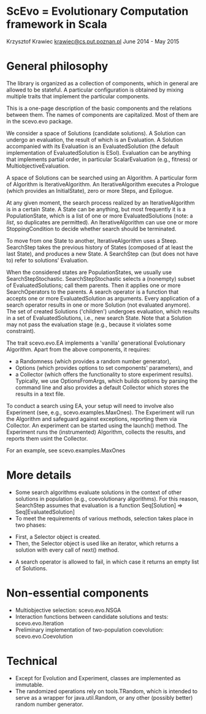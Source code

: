 ScEvo = Evolutionary Computation framework in Scala
===================================================
Krzysztof Krawiec
krawiec@cs.put.poznan.pl
June 2014 - May 2015

General philosophy
===================

The library is organized as a collection of components, which in general are allowed to be stateful. A particular configuration is obtained by mixing multiple traits that implement the particular components. 

This is a one-page description of the basic components and the relations between them. The names of components are capitalized. Most of them are in the scevo.evo package. 

We consider a space of Solutions (candidate solutions). 
A Solution can undergo an evaluation, the result of which is an Evaluation. 
A Solution accompanied with its Evaluation is an EvaluatedSolution (the default implementation of EvaluatedSolution is ESol). 
Evaluation can be anything that implements partial order, in particular ScalarEvaluation (e.g., fitness) or MultiobjectiveEvaluation. 

A space of Solutions can be searched using an Algorithm. 
A particular form of Algorithm is IterativeAlgorithm. 
An IterativeAlgorithm executes a Prologue (which provides an InitialState), zero or more Steps, and Epilogue.  

At any given moment, the search process realized by an IterativeAlgorithm is in a certain State.
A State can be anything, but most frequently it is a PopulationState, which is a list of one or more EvaluatedSolutions (note: a *list*, so duplicates are permitted). 
An IterativeAlgorithm can use one or more StoppingCondition to decide whether search should be terminated. 

To move from one State to another, IterativeAlgorithm uses a Steep.
SearchStep takes the previous history of States (composed of at least the last State), and produces a new State. 
A SearchStep can (but does not have to) refer to solutions' Evaluation.

When the considered states are PopulationStates, we usually use SearchStepStochastic.
SearchStepStochastic selects a (nonempty) subset of EvaluatedSolutions; call them parents. 
Then it applies one or more SearchOperators to the parents. 
A search operator is a function that accepts one or more EvaluatedSolution as arguments. 
Every application of a search operator results in one or more Solution (not evaluated anymore). 
The set of created Solutions ('children') undergoes evaluation, which results in a set of EvaluatedSolutions, i.e., new search State. 
Note that a Solution may not pass the evaluation stage (e.g., because it violates some constraint). 

The trait scevo.evo.EA implements a 'vanilla' generational Evolutionary Algorithm. 
Apart from the above components, it requires:
* a Randomness (which provides a random number generator), 
* Options (which provides options to set components' parameters), and
* a Collector (which offers the functionality to store experiment results). 
Typically, we use OptionsFromArgs, which builds options by parsing the command line and also provides a default Collector which stores the results in a text file. 

To conduct a search using EA, your setup will need to involve also Experiment (see, e.g., scevo.examples.MaxOnes). 
The Experiment will run the Algorithm and safeguard against exceptions, reporting them via Collector. 
An experiment can be started using the launch() method. 
The Experiment runs the (instrumented) Algorithm, collects the results, and reports them usint the Collector. 

For an example, see scevo.examples.MaxOnes

More details
============

* Some search algorithms evaluate solutions in the context of other solutions in population (e.g., coevolutionary algorithms). For this reason, SearchStep assumes that evaluation is a function Seq[Solution] => Seq[EvaluatedSolution]
* To meet the requirements of various methods, selection takes place in two phases: 
- First, a Selector object is created. 
- Then, the Selector object is used like an iterator, which returns a solution with every call of next() method. 
* A search operator is allowed to fail, in which case it returns an empty list of Solutions. 

Non-essential components
============

* Multiobjective selection: scevo.evo.NSGA
* Interaction functions between candidate solutions and tests: scevo.evo.Iteration
* Preliminary implementation of two-population coevolution: scevo.evo.Coevolution

Technical
=========

* Except for Evolution and Experiment, classes are implemented as immutable.
* The randomized operations rely on tools.TRandom, which is intended to serve as a wrapper for java.util.Random, or any other (possibly better) random number generator. 
